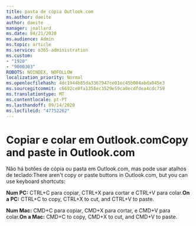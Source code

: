 ```yaml
---
title: pasta de cópia Outlook.com
ms.author: daeite
author: daeite
manager: joallard
ms.date: 04/21/2020
ms.audience: Admin
ms.topic: article
ms.service: o365-administration
ms.custom:
- "1920"
- "9000303"
ROBOTS: NOINDEX, NOFOLLOW
localization_priority: Normal
ms.openlocfilehash: 4dc1944b85da3367947ce01ec45b004abda045e3
ms.sourcegitcommit: c6692ce0fa1358ec3529e59ca0ecdfdea4cdc759
ms.translationtype: MT
ms.contentlocale: pt-PT
ms.lasthandoff: 09/14/2020
ms.locfileid: "47752262"
---
```

# <a name="copy-and-paste-in-outlookcom"></a><span data-ttu-id="9cfa1-102">Copiar e colar em Outlook.com</span><span class="sxs-lookup"><span data-stu-id="9cfa1-102">Copy and paste in Outlook.com</span></span>

<span data-ttu-id="9cfa1-103">Não há botões de cópia ou pasta em Outlook.com, mas pode usar atalhos de teclado:</span><span class="sxs-lookup"><span data-stu-id="9cfa1-103">There aren't copy or paste buttons in Outlook.com, but you can use keyboard shortcuts:</span></span>

<span data-ttu-id="9cfa1-104">**Num PC:** CTRL+C para copiar, CTRL+X para cortar e CTRL+V para colar.</span><span class="sxs-lookup"><span data-stu-id="9cfa1-104">**On a PC:** CTRL+C to copy, CTRL+X to cut, and CTRL+V to paste.</span></span>

<span data-ttu-id="9cfa1-105">**Num Mac:** CMD+C para copiar, CMD+X para cortar, e CMD+V para colar.</span><span class="sxs-lookup"><span data-stu-id="9cfa1-105">**On a Mac:** CMD+C to copy, CMD+X to cut, and CMD+V to paste.</span></span>